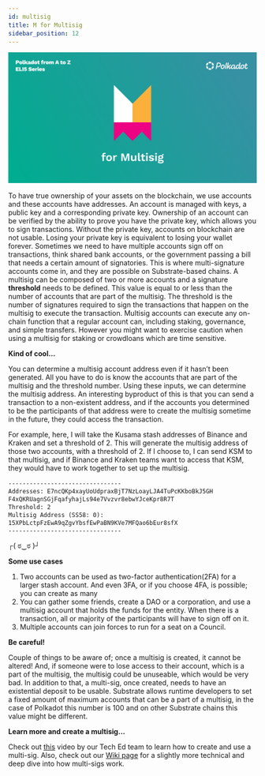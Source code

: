```yaml
---
id: multisig
title: M for Multisig
sidebar_position: 12
---
```


![M for Multisig](assets/M.png)

To have true ownership of your assets on the blockchain, we use accounts and these accounts have addresses. An account is managed with keys, a public key and a corresponding private key. Ownership of an account can be verified by the ability to prove you have the private key, which allows you to sign transactions. Without the private key, accounts on blockchain are not usable. Losing your private key is equivalent to losing your wallet forever. Sometimes we need to have multiple accounts sign off on transactions, think shared bank accounts, or the government passing a bill that needs a certain amount of signatories. This is where multi-signature accounts come in, and they are possible on Substrate-based chains. A multisig can be composed of two or more accounts and a signature **threshold** needs to be defined. This value is equal to or less than the number of accounts that are part of the multisig. The threshold is the number of signatures required to sign the transactions that happen on the multisig to execute the transaction. Multisig accounts can execute any on-chain function that a regular account can, including staking, governance, and simple transfers. However you might want to exercise caution when using a multisig for staking or crowdloans which are time sensitive.

**Kind of cool…**

You can determine a multisig account address even if it hasn’t been generated. All you have to do is know the accounts that are part of the multisig and the threshold number. Using these inputs, we can determine the multisig address. An interesting byproduct of this is that you can send a transaction to a non-existent address, and if the accounts you determined to be the participants of that address were to create the multisig sometime in the future, they could access the transaction.

For example, here, I will take the Kusama stash addresses of Binance and Kraken and set a threshold of 2. This will generate the multisig address of those two accounts, with a threshold of 2. If I choose to, I can send KSM to that multisig, and if Binance and Kraken teams want to access that KSM, they would have to work together to set up the multisig.


```
--------------------------------
Addresses: E7ncQKp4xayUoUdpraxBjT7NzLoayLJA4TuPcKKboBkJ5GH F4xQKRUagnSGjFqafyhajLs94e7Vvzvr8ebwYJceKpr8R7T
Threshold: 2
Multisig Address (SS58: 0): 15XPbLctpFzEwA9qZgvYbsfEwPaBN9KVe7MFQao6bEur8sfX
--------------------------------
```


┌( ಠ‿ಠ )┘

**Some use cases**

1. Two accounts can be used as two-factor authentication(2FA) for a larger stash account. And even 3FA, or if you choose 4FA, is possible; you can create as many
2. You can gather some friends, create a DAO or a corporation, and use a multisig account that holds the funds for the entity. When there is a transaction, all or majority of the participants will have to sign off on it.
3. Multiple accounts can join forces to run for a seat on a Council.

**Be careful!**

Couple of things to be aware of; once a multisig is created, it cannot be altered! And, if someone were to lose access to their account, which is a part of the multisig, the multisig could be unuseable, which would be very bad. In addition to that, a multi-sig, once created, needs to have an existential deposit to be usable. Substrate allows runtime developers to set a fixed amount of maximum accounts that can be a part of a multisig, in the case of Polkadot this number is 100 and on other Substrate chains this value might be different.

**Learn more and create a multisig…**

Check out [this](https://youtu.be/ZJLqszvhMyM?list=PLOyWqupZ-WGuAuS00rK-pebTMAOxW41W8&t=236) video by our Tech Ed team to learn how to create and use a multi-sig. Also, check out our [Wiki page](https://wiki.polkadot.network/docs/learn-accounts#multi-signature-accounts) for a slightly more technical and deep dive into how multi-sigs work.